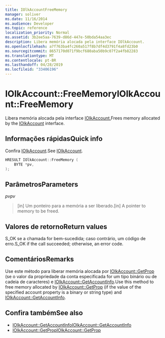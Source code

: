 ```yaml
---
title: IOlkAccountFreeMemory
manager: soliver
ms.date: 11/16/2014
ms.audience: Developer
ms.topic: reference
localization_priority: Normal
ms.assetid: 3b2ee5aa-7639-d86d-447e-50bda54aa3ec
description: Libera memória alocada pela interface IOlkAccount.
ms.openlocfilehash: a7f763ba4fc260a517f8b7df4d3791f4a8fd23b0
ms.sourcegitcommit: 8657170d071f9bcf680aba50b9c07f2a4fb82283
ms.translationtype: MT
ms.contentlocale: pt-BR
ms.lasthandoff: 04/28/2019
ms.locfileid: "33406196"
---
```

# <a name="iolkaccountfreememory"></a><span data-ttu-id="2cbd6-103">IOlkAccount::FreeMemory</span><span class="sxs-lookup"><span data-stu-id="2cbd6-103">IOlkAccount::FreeMemory</span></span>

<span data-ttu-id="2cbd6-104">Libera memória alocada pela interface [IOlkAccount.](iolkaccount.md)</span><span class="sxs-lookup"><span data-stu-id="2cbd6-104">Frees memory allocated by the [IOlkAccount](iolkaccount.md) interface.</span></span> 
  
## <a name="quick-info"></a><span data-ttu-id="2cbd6-105">Informações rápidas</span><span class="sxs-lookup"><span data-stu-id="2cbd6-105">Quick info</span></span>

<span data-ttu-id="2cbd6-106">Confira [IOlkAccount](iolkaccount.md).</span><span class="sxs-lookup"><span data-stu-id="2cbd6-106">See [IOlkAccount](iolkaccount.md).</span></span>
  
```cpp
HRESULT IOlkAccount::FreeMemory (  
    BYTE *pv, 
); 

```

## <a name="parameters"></a><span data-ttu-id="2cbd6-107">Parâmetros</span><span class="sxs-lookup"><span data-stu-id="2cbd6-107">Parameters</span></span>

<span data-ttu-id="2cbd6-108">_pv_</span><span class="sxs-lookup"><span data-stu-id="2cbd6-108">_pv_</span></span>
  
> <span data-ttu-id="2cbd6-109">[in] Um ponteiro para a memória a ser liberado.</span><span class="sxs-lookup"><span data-stu-id="2cbd6-109">[in] A pointer to memory to be freed.</span></span>
    
## <a name="return-values"></a><span data-ttu-id="2cbd6-110">Valores de retorno</span><span class="sxs-lookup"><span data-stu-id="2cbd6-110">Return values</span></span>

<span data-ttu-id="2cbd6-111">S_OK se a chamada for bem-sucedida; caso contrário, um código de erro.</span><span class="sxs-lookup"><span data-stu-id="2cbd6-111">S_OK if the call succeeded; otherwise, an error code.</span></span>
  
## <a name="remarks"></a><span data-ttu-id="2cbd6-112">Comentários</span><span class="sxs-lookup"><span data-stu-id="2cbd6-112">Remarks</span></span>

<span data-ttu-id="2cbd6-113">Use este método para liberar memória alocada por [IOlkAccount::GetProp](iolkaccount-getprop.md) (se o valor da propriedade da conta especificada for um tipo binário ou de cadeia de caracteres) e [IOlkAccount::GetAccountInfo](iolkaccount-getaccountinfo.md).</span><span class="sxs-lookup"><span data-stu-id="2cbd6-113">Use this method to free memory allocated by [IOlkAccount::GetProp](iolkaccount-getprop.md) (if the value of the specified account property is a binary or string type) and [IOlkAccount::GetAccountInfo](iolkaccount-getaccountinfo.md).</span></span>
  
## <a name="see-also"></a><span data-ttu-id="2cbd6-114">Confira também</span><span class="sxs-lookup"><span data-stu-id="2cbd6-114">See also</span></span>

- [<span data-ttu-id="2cbd6-115">IOlkAccount::GetAccountInfo</span><span class="sxs-lookup"><span data-stu-id="2cbd6-115">IOlkAccount::GetAccountInfo</span></span>](iolkaccount-getaccountinfo.md)  
- [<span data-ttu-id="2cbd6-116">IOlkAccount::GetProp</span><span class="sxs-lookup"><span data-stu-id="2cbd6-116">IOlkAccount::GetProp</span></span>](iolkaccount-getprop.md)

